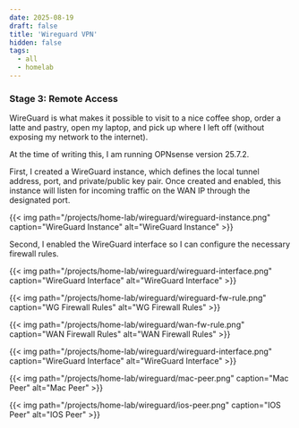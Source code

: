 ```yaml
---
date: 2025-08-19
draft: false
title: 'Wireguard VPN'
hidden: false
tags: 
  - all
  - homelab
---
```


### Stage 3: Remote Access

WireGuard is what makes it possible to visit to a nice coffee shop, order a latte and pastry, open my laptop, and pick up where I left off (without exposing my network to the internet). 

At the time of writing this, I am running OPNsense version 25.7.2.

First, I created a WireGuard instance, which defines the local tunnel address, port, and private/public key pair. Once created and enabled, this instance will listen for incoming traffic on the WAN IP through the designated port.

{{< img path="/projects/home-lab/wireguard/wireguard-instance.png" caption="WireGuard Instance" alt="WireGuard Instance" >}} 

Second, I enabled the WireGuard interface so I can configure the necessary firewall rules.

{{< img path="/projects/home-lab/wireguard/wireguard-interface.png" caption="WireGuard Interface" alt="WireGuard Interface" >}} 



{{< img path="/projects/home-lab/wireguard/wireguard-fw-rule.png" caption="WG Firewall Rules" alt="WG Firewall Rules" >}} 

{{< img path="/projects/home-lab/wireguard/wan-fw-rule.png" caption="WAN Firewall Rules" alt="WAN Firewall Rules" >}} 

{{< img path="/projects/home-lab/wireguard/wireguard-interface.png" caption="WireGuard Interface" alt="WireGuard Interface" >}} 


{{< img path="/projects/home-lab/wireguard/mac-peer.png" caption="Mac Peer" alt="Mac Peer" >}} 

{{< img path="/projects/home-lab/wireguard/ios-peer.png" caption="IOS Peer" alt="IOS Peer" >}} 




